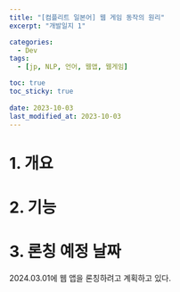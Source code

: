```yaml
---
title: "[컴플리트 일본어] 웹 게임 동작의 원리"
excerpt: "개발일지 1"

categories:
  - Dev
tags:
  - [jp, NLP, 언어, 웹앱, 웹게임]

toc: true
toc_sticky: true
 
date: 2023-10-03
last_modified_at: 2023-10-03
---
```

# 1. 개요

# 2. 기능

# 3. 론칭 예정 날짜

2024.03.01에 웹 앱을 론칭하려고 계획하고 있다.